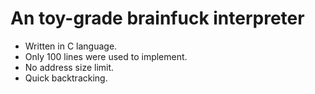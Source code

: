 # An toy-grade brainfuck interpreter

- Written in C language.
- Only 100 lines were used to implement.
- No address size limit.
- Quick backtracking.
